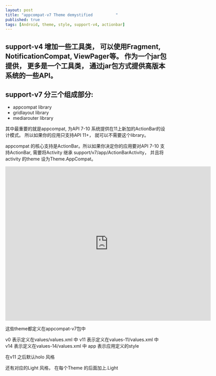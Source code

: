 ```yaml
---
layout: post
title: "appcompat-v7 Theme demystified 			"
published: true
tags: [Android, theme, style, support-v4, actionbar]
---
```



## support-v4 增加一些工具类， 可以使用Fragment, NotificationCompat, ViewPager等。 作为一个jar包提供， 更多是一个工具类， 通过jar包方式提供高版本系统的一些API。

## support-v7 分三个组成部分:

* appcompat library 
* gridlayout library
* mediarouter library

 
其中最重要的就是appcompat, 为API 7-10 系统提供在11上新加的ActionBar的设计模式。 所以如果你的应用只支持API 11+， 就可以不需要这个library。 

appcompat 的核心支持是ActionBar。所以如果你决定你的应用要对API 7-10 支持ActionBar, 需要将Activity 继承 support/v7/app/ActionBarActivity， 并且将activity 的theme 设为Theme.AppCompat。 

<iframe src="https://docs.google.com/file/d/0B0Ljn_Q37N4bY25HcU1rNklUR3M/embed" width="640" height="480"  frameborder="0"></iframe>



这些theme都定义在appcompat-v7包中	
	
	
v0 表示定义在values/values.xml 中	
v11 表示定义在values-11/values.xml 中	
v14 表示定义在values-14/values.xml 中	
app 表示应用定义的style	
	
在v11 之后默认holo 风格	
	
还有对应的Light 风格， 在每个Theme 的后面加上.Light	
